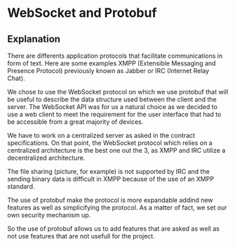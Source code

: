 # WebSocket and Protobuf

## Explanation

There are differents application protocols that facilitate communications in form of text.
Here are some examples XMPP (Extensible Messaging and Presence Protocol) previously known as Jabber or IRC (Internet Relay Chat).

We chose to use the WebSocket protocol on which we use protobuf that will be useful to describe the data structure used between the client and the server. The WebSocket API was for us a natural choice as we decided to use a web client to meet the requirement for the user interface that had to be accessible from a great majority of devices.

We have to work on a centralized server as asked in the contract specifications. On that point, the WebSocket protocol which relies on a centralized architecture is the best one out the 3, as XMPP and IRC utilize a decentralized architecture.

The file sharing (picture, for example) is not supported by IRC and the sending binary data is difficult in XMPP because of the use of an XMPP standard.

The use of protobuf make the protocol is more expandable addind new features as well as simplicifying the protocol. As a matter of fact, we set our own security mechanism up.

So the use of protobuf allows us to add features that are asked as well as not use features that are not usefull for the project.
